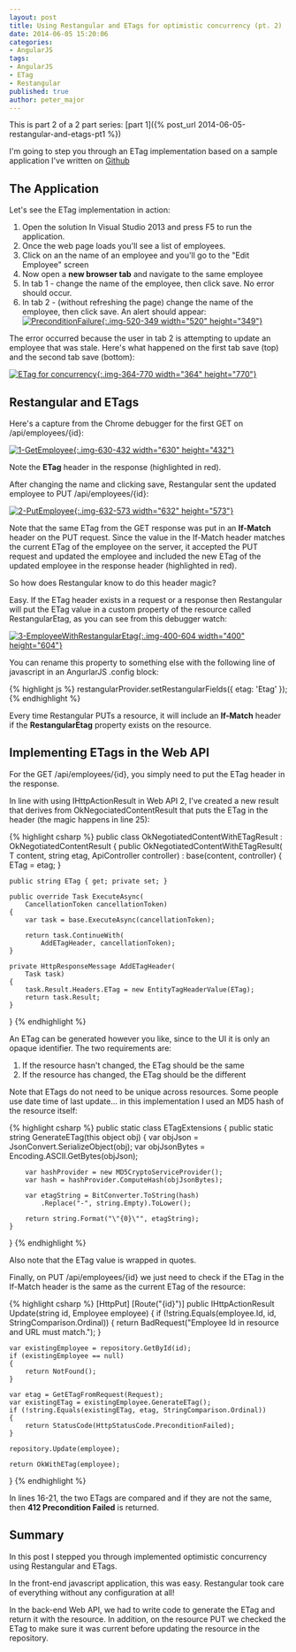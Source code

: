 ```yaml
---
layout: post
title: Using Restangular and ETags for optimistic concurrency (pt. 2)
date: 2014-06-05 15:20:06
categories:
- AngularJS
tags:
- AngularJS
- ETag
- Restangular
published: true
author: peter_major
---
```


This is part 2 of a 2 part series: [part 1]({% post_url 2014-06-05-restangular-and-etags-pt1 %})

I'm going to step you through an ETag implementation based on a sample application I've written on [Github](https://github.com/petermajor/RestangularWithEtag)

## The Application

Let's see the ETag implementation in action:

1. Open the solution In Visual Studio 2013 and press F5 to run the application.
2. Once the web page loads you'll see a list of employees.
3. Click on an the name of an employee and you'll go to the "Edit Employee" screen
4. Now open a __new browser tab__ and navigate to the same employee
5. In tab 1 - change the name of the employee, then click save. No error should occur.
6. In tab 2 - (without refreshing the page) change the name of the employee, then click save. An alert should appear:<br />
[![PreconditionFailure](assets/PreconditionFailure.png){:.img-520-349 width="520" height="349"}](assets/PreconditionFailure.png)

<!--more-->

The error occurred because the user in tab 2 is attempting to update an employee that was stale. Here's what happened on the first tab save (top) and the second tab save (bottom):

[![ETag for concurrency](/assets/ETag-for-concurrency.png){:.img-364-770 width="364" height="770"}](/assets/ETag-for-concurrency.png)

## Restangular and ETags

Here's a capture from the Chrome debugger for the first GET on /api/employees/{id}:

[![1-GetEmployee](assets/1-GetEmployee.png){:.img-630-432 width="630" height="432"}](assets/1-GetEmployee.png)

Note the __ETag__ header in the response (highlighted in red).

After changing the name and clicking save, Restangular sent the updated employee to PUT /api/employees/{id}:

[![2-PutEmployee](assets/2-PutEmployee.png){:.img-632-573 width="632" height="573"}](assets/2-PutEmployee.png)

Note that the same ETag from the GET response was put in an __If-Match__ header on the PUT request. Since the value in the If-Match header matches the current ETag of the employee on the server, it accepted the PUT request and updated the employee and included the new ETag of the updated employee in the response header (highlighted in red).

So how does Restangular know to do this header magic?

Easy. If the ETag header exists in a request or a response then Restangular will put the ETag value in a custom property of the resource called RestangularEtag, as you can see from this debugger watch:

[![3-EmployeeWithRestangularEtag](assets/3-EmployeeWithRestangularEtag.png){:.img-400-604 width="400" height="604"}](assets/3-EmployeeWithRestangularEtag.png)

You can rename this property to something else with the following line of javascript in an AngurlarJS .config block:

{% highlight js %}
restangularProvider.setRestangularFields({ etag: 'Etag' });
{% endhighlight %}

Every time Restangular PUTs a resource, it will include an __If-Match__ header if the __RestangularEtag__ property exists on the resource.

## Implementing ETags in the Web API

For the GET /api/employees/{id}, you simply need to put the ETag header in the response.

In line with using IHttpActionResult in Web API 2, I've created a new result that derives from OkNegociatedContentResult that puts the ETag in the header (the magic happens in line 25):

{% highlight csharp %}
public class OkNegotiatedContentWithETagResult
    : OkNegotiatedContentResult
{
    public OkNegotiatedContentWithETagResult(
        T content, string etag, ApiController controller)
        : base(content, controller)
    {
        ETag = etag;
    }

    public string ETag { get; private set; }

    public override Task ExecuteAsync(
        CancellationToken cancellationToken)
    {
        var task = base.ExecuteAsync(cancellationToken);

        return task.ContinueWith(
            AddETagHeader, cancellationToken);
    }

    private HttpResponseMessage AddETagHeader(
        Task task)
    {
        task.Result.Headers.ETag = new EntityTagHeaderValue(ETag);
        return task.Result;
    }
}
{% endhighlight %}

An ETag can be generated however you like, since to the UI it is only an opaque identifier. The two requirements are:

1. If the resource hasn't changed, the ETag should be the same
2. If the resource has changed, the ETag should be the different

Note that ETags do not need to be unique across resources. Some people use date time of last update... in this implementation I used an MD5 hash of the resource itself:

{% highlight csharp %}
public static class ETagExtensions
{
    public static string GenerateETag(this object obj)
    {
        var objJson = JsonConvert.SerializeObject(obj);
        var objJsonBytes = Encoding.ASCII.GetBytes(objJson);

        var hashProvider = new MD5CryptoServiceProvider();
        var hash = hashProvider.ComputeHash(objJsonBytes);

        var etagString = BitConverter.ToString(hash)
            .Replace("-", string.Empty).ToLower();

        return string.Format("\"{0}\"", etagString);
    }
}
{% endhighlight %}

Also note that the ETag value is wrapped in quotes.

Finally, on PUT /api/employees/{id} we just need to check if the ETag in the If-Match header is the same as the current ETag of the resource:

{% highlight csharp %}
[HttpPut]
[Route("{id}")]
public IHttpActionResult Update(string id, Employee employee)
{
    if (!string.Equals(employee.Id, id, StringComparison.Ordinal))
    {
        return BadRequest("Employee Id in resource and URL must match.");
    }

    var existingEmployee = repository.GetById(id);
    if (existingEmployee == null)
    {
        return NotFound();
    }

    var etag = GetETagFromRequest(Request);
    var existingETag = existingEmployee.GenerateETag();
    if (!string.Equals(existingETag, etag, StringComparison.Ordinal))
    {
        return StatusCode(HttpStatusCode.PreconditionFailed);
    }

    repository.Update(employee);

    return OkWithETag(employee);
}
{% endhighlight %}

In lines 16-21, the two ETags are compared and if they are not the same, then __412 Precondition Failed__ is returned.

## Summary

In this post I stepped you through implemented optimistic concurrency using Restangular and ETags.

In the front-end javascript application, this was easy. Restangular took care of everything without any configuration at all!

In the back-end Web API, we had to write code to generate the ETag and return it with the resource. In addition, on the resource PUT we checked the ETag to make sure it was current before updating the resource in the repository.
